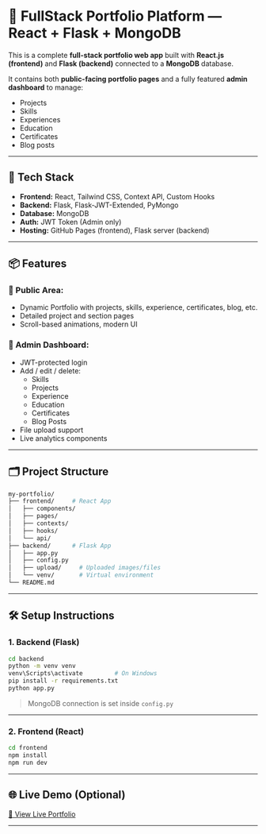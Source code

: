 # 💼 FullStack Portfolio Platform — React + Flask + MongoDB

This is a complete **full-stack portfolio web app** built with **React.js (frontend)** and **Flask (backend)** connected to a **MongoDB** database.

It contains both **public-facing portfolio pages** and a fully featured **admin dashboard** to manage:
- Projects
- Skills
- Experiences
- Education
- Certificates
- Blog posts

---

## 🚀 Tech Stack

- **Frontend:** React, Tailwind CSS, Context API, Custom Hooks
- **Backend:** Flask, Flask-JWT-Extended, PyMongo
- **Database:** MongoDB
- **Auth:** JWT Token (Admin only)
- **Hosting:** GitHub Pages (frontend), Flask server (backend)

---

## 📦 Features

### 👤 Public Area:
- Dynamic Portfolio with projects, skills, experience, certificates, blog, etc.
- Detailed project and section pages
- Scroll-based animations, modern UI

### 🔐 Admin Dashboard:
- JWT-protected login
- Add / edit / delete:
  - Skills
  - Projects
  - Experience
  - Education
  - Certificates
  - Blog Posts
- File upload support
- Live analytics components

---

## 🗂 Project Structure

```bash
my-portfolio/
├── frontend/     # React App
│   ├── components/
│   ├── pages/
│   ├── contexts/
│   ├── hooks/
│   └── api/
├── backend/      # Flask App
│   ├── app.py
│   ├── config.py
│   ├── upload/     # Uploaded images/files
│   └── venv/       # Virtual environment
└── README.md
```

---

## 🛠️ Setup Instructions

### 1. Backend (Flask)

```bash
cd backend
python -m venv venv
venv\Scripts\activate         # On Windows
pip install -r requirements.txt
python app.py
```

> MongoDB connection is set inside `config.py`

---

### 2. Frontend (React)

```bash
cd frontend
npm install
npm run dev
```

---

## 🌐 Live Demo (Optional)

[🔗 View Live Portfolio](https://YUKINE-FAYSSAL.github.io/my-portfolio)

---
